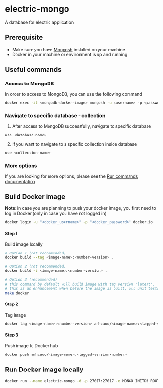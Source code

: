 # electric-mongo

A database for electric application 

## Prerequisite
- Make sure you have [Mongosh](https://www.mongodb.com/docs/mongodb-shell/install/) installed on your machine.
- Docker in your machine or environment is up and running

## Useful commands
### Access to MongoDB
In order to access to MongoDB, you can use the following command
```bash
docker exec -it <mongodb-docker-image> mongosh -u <username> -p <password>
```

### Navigate to specific database - collection
1. After access to MongoDB successfully, navigate to specific database
```bash
use <database-name>
```    

2. If you want to navigate to a specific collection inside database
```bash
use <collection-name>
```

### More options
If you are looking for more options, please see the [Run commands documentation](https://www.mongodb.com/docs/mongodb-shell/run-commands/)

## Build Docker image
**Note**: in case you are planning to push your docker image, you first need to log in Docker (only in case you have not logged in)

```bash
docker login -u "<docker_username>" -p "<docker_password>" docker.io
```

#### Step 1
Build image locally
```bash
# Option 1 (not recommended)
docker build --tag <image-name>:<number-version> .

# Option 2 (not recommended)
docker build -t <image-name>:<number-version> .

# Option 3 (recommended)
# this command by default will build image with tag version 'latest'. 
# this is an enhancement when before the image is built, all unit tests will be executed
make docker 
```

#### Step 2
Tag image
```bash
docker tag <image-name>:<number-version> anhcaoo/<image-name>:<tagged-version-number> 
```

#### Step 3
Push image to Docker hub
```bash
docker push anhcaoo/<image-name>:<tagged-version-number> 
```

## Run Docker image locally
```bash
docker run --name electric-mongo -d -p 27017:27017 -e MONGO_INITDB_ROOT_USERNAME=<user> -e MONGO_INITDB_ROOT_PASSWORD=<pass> <repository_name>:<tag-version>
```


